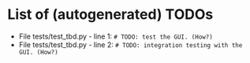 # List of (autogenerated) TODOs

* File tests/test_tbd.py - line 1: `# TODO: test the GUI. (How?)`
* File tests/test_tbd.py - line 2: `# TODO: integration testing with the GUI. (How?)`
